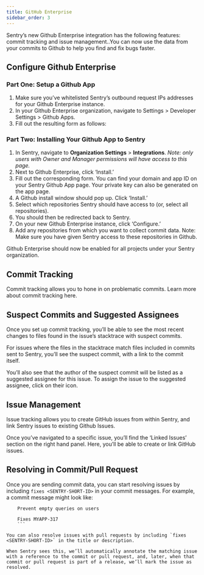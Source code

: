 ```yaml
---
title: GitHub Enterprise
sidebar_order: 3
---
```

Sentry’s new Github Enterprise integration has the following features: commit tracking and issue management..You can now use the data from your commits to Github to help you find and fix bugs faster.

## Configure Github Enterprise

### Part One: Setup a Github App

1. Make sure you’ve whitelisted Sentry’s outbound request IPs addresses for your Github Enterprise instance.
2. In your Github Enterprise organization, navigate to Settings > Developer Settings > Github Apps.
3. Fill out the resulting form as follows:

### Part Two: Installing Your Github App to Sentry

1. In Sentry, navigate to **Organization Settings** > **Integrations**. *Note: only users with Owner and Manager permissions will have access to this page.*
2. Next to Github Enterprise, click ‘Install.’
3. Fill out the corresponding form.
  You can find your domain and app ID on your Sentry Github App page. Your private key can also be generated on the app page.
4. A Github install window should pop up. Click ‘Install.’
5. Select which repositories Sentry should have access to (or, select all repositories).
6. You should then be redirected back to Sentry.
7. On your new Github Enterprise instance, click ‘Configure.’
8. Add any repositories from which you want to collect commit data. Note: Make sure you have given Sentry access to these repositories in Github.

Github Enterprise should now be enabled for all projects under your Sentry organization.


## Commit Tracking

Commit tracking allows you to hone in on problematic commits. Learn more about commit tracking here.

## Suspect Commits and Suggested Assignees

Once you set up commit tracking, you’ll be able to see the most recent changes to files found in the issue’s stacktrace with suspect commits.

For issues where the files in the stacktrace match files included in commits sent to Sentry, you’ll see the suspect commit, with a link to the commit itself.

You’ll also see that the author of the suspect commit will be listed as a suggested assignee for this issue. To assign the issue to the suggested assignee, click on their icon.

## Issue Management

Issue tracking allows you to create GitHub issues from within Sentry, and link Sentry issues to existing Github Issues.

Once you’ve navigated to a specific issue, you’ll find the ‘Linked Issues’ section on the right hand panel. Here, you’ll be able to create or link GitHub issues.

## Resolving in Commit/Pull Request

Once you are sending commit data, you can start resolving issues by including `fixes <SENTRY-SHORT-ID>` in your commit messages. For example, a commit message might look like:

```
    Prevent empty queries on users

    Fixes MYAPP-317
    ```

You can also resolve issues with pull requests by including `fixes <SENTRY-SHORT-ID>` in the title or description.

When Sentry sees this, we’ll automatically annotate the matching issue with a reference to the commit or pull request, and, later, when that commit or pull request is part of a release, we’ll mark the issue as resolved.


